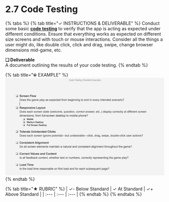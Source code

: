 # 2.7 Code Testing



{% tabs %}
{% tab title="✓  INSTRUCTIONS & DELIVERABLE" %}
Conduct some basic [**code testing**](https://docs.idew.org/principles-and-practices/practices/programming-practices/code-testing) to verify that the app is acting as expected under different conditions. Ensure that everything works as expected on different size screens and with touch or mouse interactions. Consider all the things a user might do, like double click, click and drag, swipe, change browser dimensions mid-game, etc.

**❏ Deliverable**  
A document outlining the results of your code testing.
{% endtab %}

{% tab title="⦿ EXAMPLE" %}
![This is a template for recording results of code testing.](../../.gitbook/assets/codetestingexample.png)
{% endtab %}

{% tab title="★  RUBRIC" %}
| ✓-  Below Standard | ✓  At Standard | ✓+  Above Standard |
| :--- | :--- | :--- |
{% endtab %}
{% endtabs %}

